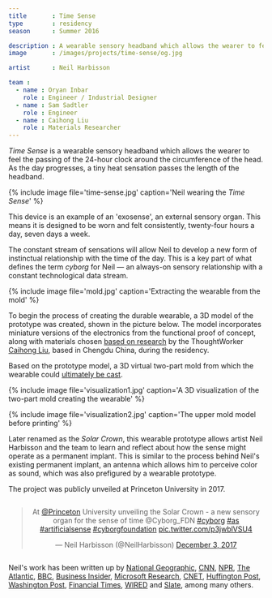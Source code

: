```yaml
---
title       : Time Sense
type        : residency
season      : Summer 2016

description : A wearable sensory headband which allows the wearer to feel the passing of the 24-hour clock around the circumference of the head.
image       : /images/projects/time-sense/og.jpg

artist      : Neil Harbisson

team :
  - name : Oryan Inbar
    role : Engineer / Industrial Designer
  - name : Sam Sadtler
    role : Engineer
  - name : Caihong Liu
    role : Materials Researcher
---
```


*Time Sense* is a wearable sensory headband which allows the wearer to feel the passing of the 24-hour clock around the circumference of the head. As the day progresses, a tiny heat sensation passes the length of the headband.

{% include image file='time-sense.jpg'
   caption='Neil wearing the *Time Sense*' %}

This device is an example of an 'exosense', an external sensory organ. This means it is designed to be worn and felt consistently, twenty-four hours a day, seven days a week.

The constant stream of sensations will allow Neil to develop a new form of instinctual relationship with the time of the day. This is a key part of what defines the term _cyborg_ for Neil &mdash; an always-on sensory relationship with a constant technological data stream.

{% include image file='mold.jpg'
   caption='Extracting the wearable from the mold' %}

To begin the process of creating the durable wearable, a 3D model of the prototype was created, shown in the picture below. The model incorporates miniature versions of the electronics from the functional proof of concept, along with materials chosen [based on research](/blog/cyborg-senses-weaving-materials/) by the ThoughtWorker [Caihong Liu](/bio/caihong-liu/), based in Chengdu China, during the residency.

Based on the prototype model, a 3D virtual two-part mold from which the wearable could [ultimately be cast](/blog/industrial-design-time-sense-prototype/).

{% include image file='visualization1.jpg'
   caption='A 3D visualization of the two-part mold creating the wearable' %}

{% include image file='visualization2.jpg'
   caption='The upper mold model before printing' %}

Later renamed as the *Solar Crown*, this wearable prototype allows artist Neil Harbisson and the team to learn and reflect about how the sense might operate as a permanent implant. This is similar to the process behind Neil's existing permanent implant, an antenna which allows him to perceive color as sound, which was also prefigured by a wearable prototype.

The project was publicly unveiled at Princeton University in 2017.

<div style="width: 100%; text-align: center;">
<div style="width: 500px; display: inline-block;">
<blockquote class="twitter-tweet"><p lang="en" dir="ltr">At <a href="https://twitter.com/Princeton?ref_src=twsrc%5Etfw">@Princeton</a> University unveiling the Solar Crown - a new sensory organ for the sense of time @Cyborg_FDN <a href="https://twitter.com/hashtag/cyborg?src=hash&amp;ref_src=twsrc%5Etfw">#cyborg</a> <a href="https://twitter.com/hashtag/as?src=hash&amp;ref_src=twsrc%5Etfw">#as</a> <a href="https://twitter.com/hashtag/artificialsense?src=hash&amp;ref_src=twsrc%5Etfw">#artificialsense</a> <a href="https://twitter.com/hashtag/cyborgfoundation?src=hash&amp;ref_src=twsrc%5Etfw">#cyborgfoundation</a> <a href="https://t.co/p3jwblVSU4">pic.twitter.com/p3jwblVSU4</a></p>&mdash; Neil Harbisson (@NeilHarbisson) <a href="https://twitter.com/NeilHarbisson/status/937326730863349760?ref_src=twsrc%5Etfw">December 3, 2017</a></blockquote> <script async src="https://platform.twitter.com/widgets.js" charset="utf-8"></script>
</div>
</div>

Neil's work has been written up by [National Geographic](https://www.nationalgeographic.com/news/2017/04/worlds-first-cyborg-human-evolution-science/), [CNN](https://www.cnn.com/2014/09/02/tech/innovation/cyborg-neil-harbisson-implant-antenna/index.html), [NPR](https://www.npr.org/2014/03/07/283441986/what-s-it-like-to-hear-color), [The Atlantic](https://www.theatlantic.com/video/index/399566/the-man-who-hears-color/), [BBC](https://www.bbc.com/news/av/technology-29992577/neil-harbisson-the-man-who-hears-colour), [Business Insider](https://www.businessinsider.com/neil-harbisson-cyborg-2014-8), [Microsoft Research](https://www.microsoft.com/en-us/research/project/neil-harbisson-living-cyborg/), [CNET](https://www.cnet.com/news/cyborg-interview-hear-colors-with-antenna-in-your-skull/), [Huffington Post](https://www.huffpost.com/entry/cyborg-neil-harbisson-interview_n_2745307), [Washington Post](https://www.washingtonpost.com/blogs/post-live/wp/2016/04/12/meet-cyborg-artist-neil-harbisson/), [Financial Times](https://www.ft.com/content/50efc98a-e66a-11e1-ac5f-00144feab49a), [WIRED](https://www.wired.com/2014/03/cyborg-neil-harbisson-teaches-musicians-play-color-sheet-music/) and [Slate](https://slate.com/technology/2013/02/neil-harbisson-q-a-with-the-eyeborg-on-cyborg-rights.html), among many others.